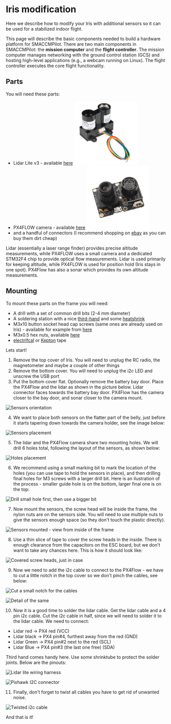 # Iris modification

Here we describe how to modify your Iris with additional sensors so it can be used for a stabilized indoor flight.

This page will describe the basic components needed to build a hardware platform
for SMACCMPilot. There are two main components in SMACCMPilot: the **mission
computer** and the **flight controller**. The mission computer manages
networking with the ground control station (GCS) and hosting high-level
applications (e.g., a webcam running on Linux). The flight controller executes
the core flight functionality.

## Parts
You will need these parts: 

* Lidar Lite v3 - available [here](https://www.sparkfun.com/products/14032) <img src="/images/lidar.jpg" alt="Lidar Lite" style="width: 200px;"/>
* PX4FLOW camera - available [here](http://www.getfpv.com/holybro-px4flow-kit-v1-31.html) <img src="/images/px4flow.jpg" alt="PX4Flow" style="width: 200px;"/>
* and a handful of connectors (I recommend shopping on [ebay](http://www.ebay.com/itm/8pcs-20cm-DF13-4-5-6-Position-Connector-For-APM-2-6-2-52-Flight-Control-Cable/191478493790?_trksid=p2141725.c100337.m3725&_trkparms=aid%3D777000%26algo%3DABA.MBE%26ao%3D1%26asc%3D20141212152338%26meid%3D51f52eb877c74101a26785e8d6d95767%26pid%3D100337%26rk%3D1%26rkt%3D1%26sd%3D231883755717) as you can buy them dirt cheap)

Lidar (essentially a laser range finder) provides precise altitude measurements, while PX4FLOW uses a small camera and a dedicated STM32F4 chip to provide optical flow measurements. Lidar is used primarily for keeping altitude, while PX4FLOW is used for position hold (Iris stays in one spot). PX4Flow has also a sonar which provides its own altitude measurements.

## Mounting
To mount these parts on the frame you will need:

* A drill with a set of common drill bits (2-4 mm diameter)
* A soldering station with a nice [third-hand](https://www.amazon.com/Hobby-Creek-Helping-Hands-Soldering/dp/B010C504NK%3FSubscriptionId%3DAKIAILSHYYTFIVPWUY6Q%26tag%3Dduckduckgo-d-20%26linkCode%3Dxm2%26camp%3D2025%26creative%3D165953%26creativeASIN%3DB010C504NK) and some [heatshrink](https://www.amazon.com/URBEST-530-Pcs-Shrink-Sleeving/dp/B01M8OQ2RZ/ref=sr_1_3?ie=UTF8&qid=1481670660&sr=8-3&keywords=heat+shrink)
* M3x10 button socket head cap screws (same ones are already used on Iris) - available for example from [here](http://www.screwsandmore.de/en/HEXAGON-SOCKET-SCREWS/Button-head-ISO-7380/ISO-7380-stainless-steel-A2/ISO-7380-A2-M3/ISO-7380-A2-M3X10/)
* M3x0.5 hex nuts, available [here](https://www.walmart.com/ip/100pcs-Metric-M3x0.5mm-Nylon-Hexagon-Fastener-Hex-Full-Nuts-White/48414138?wmlspartner=wlpa&selectedSellerId=571&adid=22222222227035899815&wl0=&wl1=g&wl2=c&wl3=76434503434&wl4=pla-177519399394&wl5=9061078&wl6=&wl7=&wl8=&wl9=pla&wl10=111838760&wl11=online&wl12=48414138&wl13=&veh=sem)
* [electrifcal](https://www.amazon.com/Electrical-Tape-several-colors-Black/dp/B003ZWN5ZM%3Fpsc%3D1%26SubscriptionId%3DAKIAILSHYYTFIVPWUY6Q%26tag%3Dduckduckgo-d-20%26linkCode%3Dxm2%26camp%3D2025%26creative%3D165953%26creativeASIN%3DB003ZWN5ZM) or [Kepton](https://www.amazon.com/Mil-Kapton-Tape-Polyimide-Yds/dp/B006ZFQNT6%3FSubscriptionId%3DAKIAILSHYYTFIVPWUY6Q%26tag%3Dduckduckgo-d-20%26linkCode%3Dxm2%26camp%3D2025%26creative%3D165953%26creativeASIN%3DB006ZFQNT6) tape

Lets start!

1. Remove the top cover of Iris. You will need to unplug the RC radio, the magnetometer and maybe a couple of other things
2. Remove the bottom cover. You will need to unplug the i2c LED and unscrew the USB port
3. Put the bottom cover flat. Optionally remove the battery bay door. Place the PX4Flow and the lidar as shown in the picture below. Lidar connector faces towards the battery bay door. PX4Flow has the camera closer to the bay door, and sonar closer to the camera mount.

![Sensors orientation](../images/3-orientation.JPG)

4. We want to place both sensors on the flatter part of the belly, just before it starts tapering down towards the camera holder, see the image below:

![Sensors placement](../images/4-position.JPG)

5. The lidar and the PX4Flow camera share two mounting holes. We will drill 6 holes total, following the layout of the sensors, as shown below:

![Holes placement](../images/2-holes.JPG)

6. We recommend using a small marking bit to mark the location of the holes (you can use tape to hold the sensors in place), and then drilling final holes for M3 screws with a larger drill bit. Here is an ilustration of the process - smaller guide hole is on the bottom, larger final one is on the top:

![Drill small hole first, then use a bigger bit](../images/1-iris.JPG)

7. Now mount the sensors, the screw head will be inside the frame, the nylon nuts are on the sensors side. You will need to use multiple nuts to give the sensors enough space (so they don't touch the plastic directly). 

![Sensors mounted - view from inside of the frame](../images/7-inside.JPG)

8. Use a thin slice of tape to cover the screw heads in the inside. There is enough clearance from the capacitors on the ESC board, but we don't want to take any chances here. This is how it should look like:

![Covered screw heads, just in case](../images/8-tape.JPG)

9. Now we need to add the i2c cable to connect to the PX4Flow - we have to cut a little notch in the top cover so we don't pinch the cables, see below:

![Cut a small notch for the cables](../images/9-cutoff.JPG)

![Detail of the same](../images/10-cutoffdetail.JPG)
 
10. Now it is a good time to solder the lidar cable. Get the lidar cable and a 4 pin i2c cable. Cut the i2c cable in half, since we will need to solder it to the lidar cable. We need to connect:
  - Lidar red -> PX4 red (VCC)
  - Lidar black -> PX4 pin#4, furthest away from the red (GND)
  - Lidar Green -> PX4 pin#2 next to the red (SCL)
  - Lidar Blue -> PX4 pin#3 (the last one free) (SDA)

Third hand comes handy here. Use some shrinktube to protect the solder joints. Below are the pinouts:

![Lidar lite wiring harness](../images/lidar-wire.png)

![Pixhawk I2C connector](../images/i2c.png)

11. Finally, don't forget to twist all cables you have to get rid of unwanted noise. 

![Twisted i2c cable](../images/11-twistedcable.JPG)


And that is it! 

